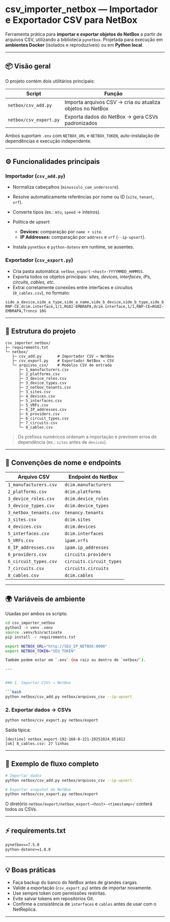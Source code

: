 
# csv_importer_netbox — Importador e Exportador CSV para NetBox

Ferramenta prática para **importar e exportar objetos do NetBox** a partir de arquivos CSV, utilizando a biblioteca `pynetbox`.
Projetada para execução em **ambientes Docker** (isolados e reproduzíveis) ou em **Python local**.

---

## 📦 Visão geral

O projeto contém dois utilitários principais:

| Script                 | Função                                                    |
| ---------------------- | --------------------------------------------------------- |
| `netbox/csv_add.py`    | Importa arquivos CSV → cria ou atualiza objetos no NetBox |
| `netbox/csv_export.py` | Exporta dados do NetBox → gera CSVs padronizados          |

Ambos suportam `.env` com `NETBOX_URL` e `NETBOX_TOKEN`, auto-instalação de dependências e execução independente.

---

## ⚙️ Funcionalidades principais

### Importador (`csv_add.py`)

* Normaliza cabeçalhos (`minusculo_com_underscore`).
* Resolve automaticamente referências por nome ou ID (`site`, `tenant`, `vrf`).
* Converte tipos (ex.: `mtu`, `speed` → inteiros).
* Política de *upsert*:

  * **Devices:** comparação por `name + site`.
  * **IP Addresses:** comparação por `address` e `vrf` (`--ip-upsert`).
* Instala `pynetbox` e `python-dotenv` em runtime, se ausentes.

### Exportador (`csv_export.py`)

* Cria pasta automática: `netbox_export-<host>-YYYYMMDD_HHMMSS`.
* Exporta todos os objetos principais: *sites, devices, interfaces, IPs, circuits, cables, etc.*
* Extrai corretamente conexões entre interfaces e circuitos (`8_cables.csv`), no formato:

```csv
side_a_device,side_a_type,side_a_name,side_b_device,side_b_type,side_b_name,label,description
RNP-CE,dcim.interface,1/1,RG02-EMBRAPA,dcim.interface,1/1,RNP-CE↔RG02-EMBRAPA,Tronco 10G
```

---

## 🧱 Estrutura do projeto

```
csv_importer_netbox/
├─ requirements.txt
└─ netbox/
   ├─ csv_add.py       # Importador CSV → NetBox
   ├─ csv_export.py    # Exportador NetBox → CSV
   └─ arquivos_csv/    # Modelos CSV de entrada
      ├─ 1_manufacturers.csv
      ├─ 2_platforms.csv
      ├─ 3_device_roles.csv
      ├─ 3_device_types.csv
      ├─ 3_netbox_tenants.csv
      ├─ 3_sites.csv
      ├─ 4_devices.csv
      ├─ 5_interfaces.csv
      ├─ 5_VRFs.csv
      ├─ 6_IP_addresses.csv
      ├─ 6_providers.csv
      ├─ 6_circuit_types.csv
      ├─ 7_circuits.csv
      └─ 8_cables.csv
```

> Os prefixos numéricos ordenam a importação e previnem erros de dependência (ex.: `sites` antes de `devices`).

---

## 🔗 Convenções de nome e endpoints

| Arquivo CSV            | Endpoint do NetBox       |
| ---------------------- | ------------------------ |
| `1_manufacturers.csv`  | `dcim.manufacturers`     |
| `2_platforms.csv`      | `dcim.platforms`         |
| `3_device_roles.csv`   | `dcim.device_roles`      |
| `3_device_types.csv`   | `dcim.device_types`      |
| `3_netbox_tenants.csv` | `tenancy.tenants`        |
| `3_sites.csv`          | `dcim.sites`             |
| `4_devices.csv`        | `dcim.devices`           |
| `5_interfaces.csv`     | `dcim.interfaces`        |
| `5_VRFs.csv`           | `ipam.vrfs`              |
| `6_IP_addresses.csv`   | `ipam.ip_addresses`      |
| `6_providers.csv`      | `circuits.providers`     |
| `6_circuit_types.csv`  | `circuits.circuit_types` |
| `7_circuits.csv`       | `circuits.circuits`      |
| `8_cables.csv`         | `dcim.cables`            |

---

## 🌍 Variáveis de ambiente

Usadas por ambos os scripts:

```bash
cd csv_importer_netbox
python3 -m venv .venv
source .venv/bin/activate
pip install -r requirements.txt

export NETBOX_URL="http://SEU_IP_NETBOX:8000"
export NETBOX_TOKEN="SEU_TOKEN"

Também podem estar em `.env` (na raiz ou dentro de `netbox/`).

---


### 1. Importar CSVs → NetBox

```bash
python netbox/csv_add.py netbox/arquivos_csv --ip-upsert
```

### 2. Exportar dados → CSVs

```bash
python netbox/csv_export.py netbox/export
```

Saída típica:

```
[destino] netbox_export-192-168-0-221-20251024_051812
[ok] 8_cables.csv: 27 linhas
```

---

## 🧩 Exemplo de fluxo completo

```bash
# Importar dados
python netbox/csv_add.py netbox/arquivos_csv --ip-upsert

# Exportar snapshot do NetBox
python netbox/csv_export.py netbox/export
```

O diretório `netbox/export/netbox_export-<host>-<timestamp>/` conterá todos os CSVs.

---

## ⚡ requirements.txt

```txt
pynetbox==7.5.0
python-dotenv>=1.0.0
```

---

## 💡 Boas práticas

* Faça backup do banco do NetBox antes de grandes cargas.
* Valide a exportação (`csv_export.py`) antes de importar novamente.
* Use sempre token com permissões restritas.
* Evite salvar tokens em repositórios Git.
* Confirme a consistência de `interfaces` e `cables` antes de usar com o NetReplica.

---
